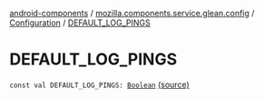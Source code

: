 [android-components](../../index.md) / [mozilla.components.service.glean.config](../index.md) / [Configuration](index.md) / [DEFAULT_LOG_PINGS](./-d-e-f-a-u-l-t_-l-o-g_-p-i-n-g-s.md)

# DEFAULT_LOG_PINGS

`const val DEFAULT_LOG_PINGS: `[`Boolean`](https://kotlinlang.org/api/latest/jvm/stdlib/kotlin/-boolean/index.html) [(source)](https://github.com/mozilla-mobile/android-components/blob/master/components/service/glean/src/main/java/mozilla/components/service/glean/config/Configuration.kt#L73)